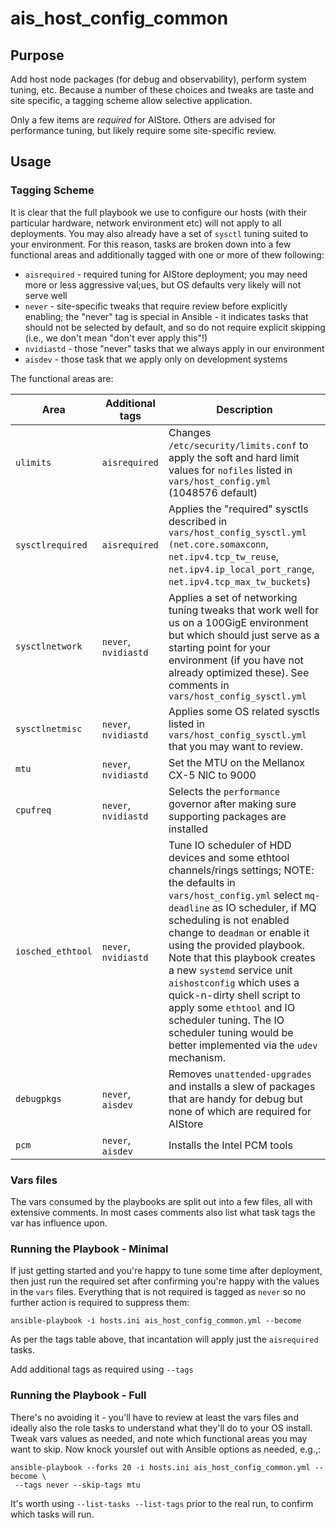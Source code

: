 # ais_host_config_common

## Purpose

Add host node packages (for debug and observability), perform system tuning,
etc. Because a number of these choices and tweaks are taste and
site specific, a tagging scheme allow selective application.

Only a few items are *required* for AIStore. Others are advised for
performance tuning, but likely require some site-specific review.

## Usage

### Tagging Scheme

It is clear that the full playbook we use to configure our hosts
(with their particular hardware, network environment etc) will not
apply to all deployments. You may also already have a set of
`sysctl` tuning suited to your environment. For this reason,
tasks are broken down into a few functional areas and additionally tagged with one
or more of thew following:
- `aisrequired` - required tuning for AIStore deployment; you may need more or less aggressive val;ues, but OS defaults very likely will not serve well
- `never` - site-specific tweaks that require review before explicitly enabling; the "never" tag is special in Ansible - it indicates tasks
that should not be selected by default, and so do not require explicit
skipping (i.e., we don't mean "don't ever apply this"!)
- `nvidiastd` - those "never" tasks that we always apply in our environment
- `aisdev` - those task that we apply only on development systems

The functional areas are:

Area | Additional tags | Description
---- | --------------- | -----------
`ulimits` | `aisrequired` |  Changes `/etc/security/limits.conf` to apply the soft and hard limit values for `nofiles` listed in `vars/host_config.yml` (1048576 default)
`sysctlrequired` | `aisrequired` | Applies the "required" sysctls described in `vars/host_config_sysctl.yml` `(net.core.somaxconn`, `net.ipv4.tcp_tw_reuse`, `net.ipv4.ip_local_port_range`, `net.ipv4.tcp_max_tw_buckets`)
`sysctlnetwork` | `never`, `nvidiastd` | Applies a set of networking tuning tweaks that work well for us on a 100GigE environment but which should just serve as a starting point for your environment (if you have not already optimized these). See comments in `vars/host_config_sysctl.yml`
`sysctlnetmisc` | `never`, `nvidiastd` | Applies some OS related sysctls listed in `vars/host_config_sysctl.yml` that you may want to review.
`mtu` | `never`, `nvidiastd` | Set the MTU on the Mellanox CX-5 NIC to 9000
`cpufreq` | `never`, `nvidiastd` | Selects the `performance` governor after making sure supporting packages are installed
`iosched_ethtool` | `never`, `nvidiastd` | Tune IO scheduler of HDD devices and some ethtool channels/rings settings; NOTE: the defaults in `vars/host_config.yml` select `mq-deadline` as IO scheduler, if MQ scheduling is not enabled change to `deadman` or enable it using the provided playbook.<br>Note that this playbook creates a new `systemd` service unit `aishostconfig` which uses a quick-n-dirty shell script to apply some `ethtool` and IO scheduler tuning. The IO scheduler tuning would be better implemented via the `udev` mechanism.
`debugpkgs` | `never`, `aisdev` | Removes `unattended-upgrades` and installs a slew of packages that are handy for debug but none of which are required for AIStore
`pcm` | `never`, `aisdev` | Installs the Intel PCM tools

### Vars files

The vars consumed by the playbooks are split out into a few files,
all with extensive comments. In most cases comments also list what
task tags the var has influence upon.

### Running the Playbook - Minimal

If just getting started and you're happy to tune some time after
deployment, then just run the required set after confirming
you're happy with the values in the `vars` files. Everything that
is not required is tagged as `never` so no further action is required to
suppress them:
```console
ansible-playbook -i hosts.ini ais_host_config_common.yml --become
```
As per the tags table above, that incantation will apply just
the `aisrequired` tasks.

Add additional tags as required using `--tags`

### Running the Playbook - Full

There's no avoiding it - you'll have to review at least the
vars files and ideally also the role tasks to understand
what they'll do to your OS install. Tweak vars values as needed,
and note which functional areas you may want to skip. Now knock
yourslef out with Ansible options as needed, e.g.,:
```console
ansible-playbook --forks 20 -i hosts.ini ais_host_config_common.yml --become \
 --tags never --skip-tags mtu
```

It's worth using `--list-tasks --list-tags` prior to the real run, to
confirm which tasks will run.